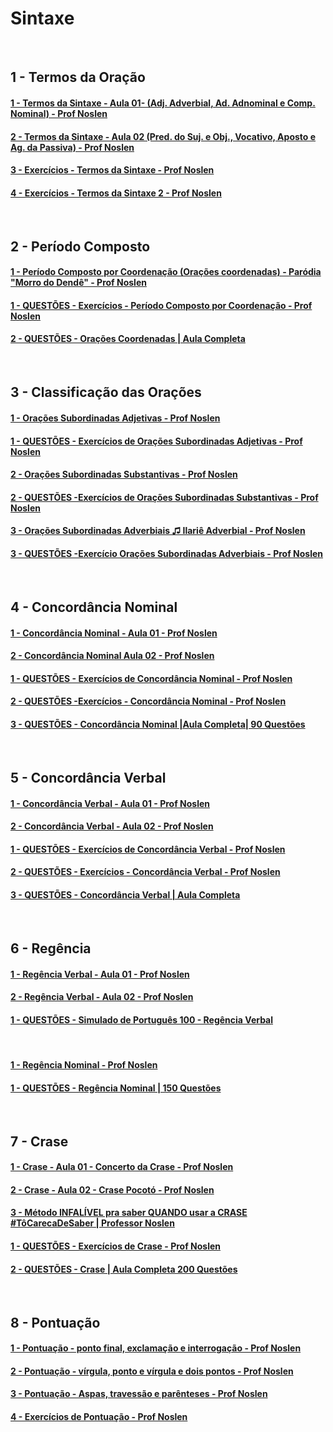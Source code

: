 # Sintaxe

&nbsp;


## 1 - Termos da Oração

#### [1 - Termos da Sintaxe - Aula 01- (Adj. Adverbial, Ad. Adnominal e Comp. Nominal) - Prof Noslen](https://www.youtube.com/watch?v=bLg5Ug8SBYw&t=18s)

#### [2 - Termos da Sintaxe - Aula 02 (Pred. do Suj. e Obj., Vocativo, Aposto e Ag. da Passiva) - Prof Noslen](https://www.youtube.com/watch?v=Mg8nF0mCv14)

#### [3 - Exercícios - Termos da Sintaxe - Prof Noslen](https://www.youtube.com/watch?v=SiD3skiVcfA)

#### [4 - Exercícios - Termos da Sintaxe 2 - Prof Noslen](https://www.youtube.com/watch?v=K8rTbZ4ycHM)


&nbsp;


## 2 - Período Composto

#### [1 - Período Composto por Coordenação (Orações coordenadas) - Paródia "Morro do Dendê" - Prof Noslen](https://www.youtube.com/watch?v=UbrR7An5ZfY)

#### [1 - QUESTÕES - Exercícios - Período Composto por Coordenação - Prof Noslen](https://www.youtube.com/watch?v=QTYs8ivsdtk)

#### [2 - QUESTÕES - Orações Coordenadas | Aula Completa](https://www.youtube.com/watch?v=kKYn79E03z0)


&nbsp;


## 3 - Classificação das Orações

#### [1 - Orações Subordinadas Adjetivas - Prof Noslen](https://www.youtube.com/watch?v=HQcPjCQ72bo)

#### [1 - QUESTÕES - Exercícios de Orações Subordinadas Adjetivas - Prof Noslen](https://www.youtube.com/watch?v=wlGLApQMCeY)

#### [2 - Orações Subordinadas Substantivas - Prof Noslen](https://www.youtube.com/watch?v=_kzTFOzf-_w)

#### [2 - QUESTÕES -Exercícios de Orações Subordinadas Substantivas - Prof Noslen](https://www.youtube.com/watch?v=HJBQ7QlwXhI)

#### [3 - Orações Subordinadas Adverbiais ♫ Ilariê Adverbial - Prof Noslen](https://www.youtube.com/watch?v=tCoaqWAaOKk)

#### [3 - QUESTÕES -Exercício Orações Subordinadas Adverbiais - Prof Noslen](https://www.youtube.com/watch?v=XezyCSp7DtI)


&nbsp;


## 4 - Concordância Nominal

#### [1 - Concordância Nominal - Aula 01 - Prof Noslen](https://www.youtube.com/watch?v=wtYgEDzjcWM)

#### [2 - Concordância Nominal Aula 02 - Prof Noslen](https://www.youtube.com/watch?v=ISPEMEtMprA)

#### [1 - QUESTÕES - Exercícios de Concordância Nominal - Prof Noslen](https://www.youtube.com/watch?v=dTg_MMjz33Y)

#### [2 - QUESTÕES -Exercícios - Concordância Nominal - Prof Noslen](https://www.youtube.com/watch?v=fEDsLRi6fKk)

#### [3 - QUESTÕES - Concordância Nominal |Aula Completa| 90 Questões](https://www.youtube.com/watch?v=rBw-eBJNrFA)


&nbsp;


## 5 - Concordância Verbal

#### [1 - Concordância Verbal - Aula 01 - Prof Noslen](https://www.youtube.com/watch?v=4ZJnTqTk4_Y)

#### [2 - Concordância Verbal - Aula 02 - Prof Noslen](https://www.youtube.com/watch?v=iZ7Ryffdoc0)

#### [1 - QUESTÕES - Exercícios de Concordância Verbal - Prof Noslen](https://www.youtube.com/watch?v=DSA0-5YcwfA&t=26s)

#### [2 - QUESTÕES - Exercícios - Concordância Verbal - Prof Noslen](https://www.youtube.com/watch?v=dsGnrOe3-Ys)

#### [3 - QUESTÕES - Concordância Verbal | Aula Completa](https://www.youtube.com/watch?v=tl58dCJ_t7w)


&nbsp;


## 6 - Regência

#### [1 - Regência Verbal - Aula 01 - Prof Noslen](https://www.youtube.com/watch?v=B0EgJVneeGE)

#### [2 - Regência Verbal - Aula 02 - Prof Noslen](https://www.youtube.com/watch?v=r4Pew3CliXI)

#### [1 - QUESTÕES - Simulado de Português 100 - Regência Verbal](https://www.youtube.com/watch?v=iaIcendHklk)

&nbsp;

#### [1 - Regência Nominal - Prof Noslen](https://www.youtube.com/watch?v=kpzcFU_zNqE)

#### [1 - QUESTÕES - Regência Nominal | 150 Questões](https://www.youtube.com/watch?v=myKQ6awp5RY)


&nbsp;


## 7 - Crase

#### [1 - Crase - Aula 01 - Concerto da Crase - Prof Noslen](https://www.youtube.com/watch?v=yUpRa62vcSI)

#### [2 - Crase - Aula 02 - Crase Pocotó - Prof Noslen](https://www.youtube.com/watch?v=8-5pg3PuY8o)

#### [3 - Método INFALÍVEL pra saber QUANDO usar a CRASE #TôCarecaDeSaber | Professor Noslen](https://www.youtube.com/watch?v=aS-ZDEQTK5M)

#### [1 - QUESTÕES - Exercícios de Crase - Prof Noslen](https://www.youtube.com/watch?v=YY8CqGBc9B8)

#### [2 - QUESTÕES - Crase | Aula Completa 200 Questões](https://www.youtube.com/watch?v=j31qlLN1Wig)


&nbsp;


## 8 - Pontuação

#### [1 - Pontuação - ponto final, exclamação e interrogação - Prof Noslen](https://www.youtube.com/watch?v=ODkVN0kRciE)

#### [2 - Pontuação - vírgula, ponto e vírgula e dois pontos - Prof Noslen](https://www.youtube.com/watch?v=9tdpcfdr244)

#### [3 - Pontuação - Aspas, travessão e parênteses - Prof Noslen](https://www.youtube.com/watch?v=HwMYC5pFJGo)

#### [4 - Exercícios de Pontuação - Prof Noslen](https://www.youtube.com/watch?v=LQgt2Edt9dE)
